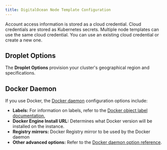 ```yaml
---
title: DigitalOcean Node Template Configuration
---
```


<head>
  <link rel="canonical" href="https://ranchermanager.docs.rancher.com/reference-guides/cluster-configuration/downstream-cluster-configuration/node-template-configuration/digitalocean"/>
</head>

Account access information is stored as a cloud credential. Cloud credentials are stored as Kubernetes secrets. Multiple node templates can use the same cloud credential. You can use an existing cloud credential or create a new one.

## Droplet Options

The **Droplet Options** provision your cluster's geographical region and specifications.

## Docker Daemon

If you use Docker, the [Docker daemon](https://docs.docker.com/engine/docker-overview/#the-docker-daemon) configuration options include:

- **Labels:** For information on labels, refer to the [Docker object label documentation.](https://docs.docker.com/config/labels-custom-metadata/)
- **Docker Engine Install URL:** Determines what Docker version will be installed on the instance.
- **Registry mirrors:** Docker Registry mirror to be used by the Docker daemon
- **Other advanced options:** Refer to the [Docker daemon option reference](https://docs.docker.com/engine/reference/commandline/dockerd/).
